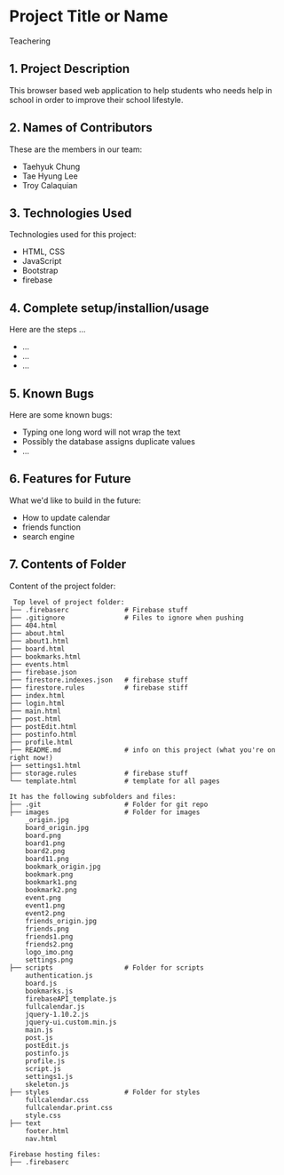 # Project Title or Name
Teachering

## 1. Project Description
This browser based web application to help students who needs help in school in order to improve their school lifestyle.


## 2. Names of Contributors
These are the members in our team: 
* Taehyuk Chung
* Tae Hyung Lee
* Troy Calaquian
	
## 3. Technologies Used
Technologies used for this project:
* HTML, CSS
* JavaScript
* Bootstrap 
* firebase

## 4. Complete setup/installion/usage
Here are the steps ...
* ...
* ...
* ...

## 5. Known Bugs
Here are some known bugs:
* Typing one long word will not wrap the text
* Possibly the database assigns duplicate values
* ...

## 6. Features for Future
What we'd like to build in the future:
* How to update calendar
* friends function
* search engine
	
## 7. Contents of Folder
Content of the project folder:

```
 Top level of project folder: 
├── .firebaserc              # Firebase stuff
├── .gitignore               # Files to ignore when pushing
├── 404.html
├── about.html
├── about1.html
├── board.html
├── bookmarks.html
├── events.html
├── firebase.json
├── firestore.indexes.json   # firebase stuff
├── firestore.rules          # firebase stiff
├── index.html
├── login.html
├── main.html
├── post.html
├── postEdit.html
├── postinfo.html
├── profile.html
├── README.md                # info on this project (what you're on right now!)
├── settings1.html
├── storage.rules            # firebase stuff
└── template.html            # template for all pages

It has the following subfolders and files:
├── .git                     # Folder for git repo
├── images                   # Folder for images
    _origin.jpg
    board_origin.jpg
    board.png
    board1.png
    board2.png
    board11.png
    bookmark_origin.jpg
    bookmark.png
    bookmark1.png
    bookmark2.png
    event.png
    event1.png
    event2.png
    friends_origin.jpg
    friends.png
    friends1.png
    friends2.png
    logo_imo.png
    settings.png            
├── scripts                  # Folder for scripts
    authentication.js
    board.js
    bookmarks.js
    firebaseAPI_template.js
    fullcalendar.js
    jquery-1.10.2.js
    jquery-ui.custom.min.js
    main.js
    post.js
    postEdit.js
    postinfo.js
    profile.js
    script.js
    settings1.js
    skeleton.js
├── styles                   # Folder for styles
    fullcalendar.css
    fullcalendar.print.css
    style.css
├── text
    footer.html
    nav.html

Firebase hosting files: 
├── .firebaserc


```


